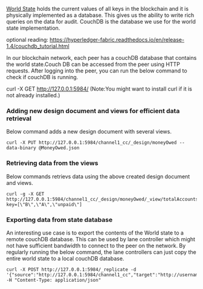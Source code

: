 [World State](https://hyperledger-fabric.readthedocs.io/en/release-1.4/ledger/ledger.html#world-state) holds the current values of all keys in the blockchain and it is physically implemented as a database. This gives us the ability to write rich queries on the data for audit. CouchDB is the database we use for the world state implementation.  

optional reading: https://hyperledger-fabric.readthedocs.io/en/release-1.4/couchdb_tutorial.html

In our blockchain network, each peer has a couchDB database that contains the world state.Couch DB can be accessed from the peer using HTTP requests. After logging into the peer, you can run the below command to check if couchDB is running. 

curl -X GET http://127.0.0.1:5984/
(Note:You might want to install curl if it is not already installed.)

### Adding new design document and views for efficient data retrieval
Below command adds a new design document with several views. 
```
curl -X PUT http://127.0.0.1:5984/channel1_cc/_design/moneyOwed --data-binary @MoneyOwed.json
```
### Retrieving data from the views
Below commands retrievs data using the above created design document and views.
```
curl -g -X GET http://127.0.0.1:5984/channel1_cc/_design/moneyOwed/_view/totalAccounts?key=[\"B\",\"A\",\"unpaid\"]
```

### Exporting data from state database
An interesting use case is to export the contents of the World state to a remote couchDB database. This can be used by lane controller which might not have sufficient bandwidth to connect to the peer on the network. By regularly running the below command, the lane controllers can just copy the entire world state to a local couchDB database.
```
curl -X POST http://127.0.0.1:5984/_replicate -d '{"source":"http://127.0.0.1:5984/channel1_cc","target":"http://username:password@xx.xxx.xxx.xxx:5984/xxx"}' -H "Content-Type: application/json"
```
